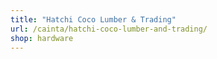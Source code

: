 ```yaml
---
title: "Hatchi Coco Lumber & Trading"
url: /cainta/hatchi-coco-lumber-and-trading/
shop: hardware
---
```

